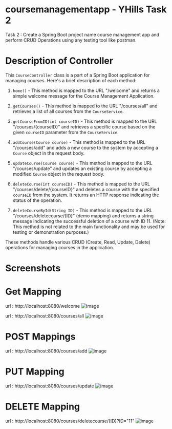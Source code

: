# coursemanagementapp - YHills Task 2
Task 2 : Create a Spring Boot project name course management app and perform CRUD Operations using any testing tool like postman.
# Description of Controller 
This `CourseController` class is a part of a Spring Boot application for managing courses. Here's a brief description of each method:

1. `home()` - This method is mapped to the URL "/welcome" and returns a simple welcome message for the Course Management Application.

2. `getCourses()` - This method is mapped to the URL "/courses/all" and retrieves a list of all courses from the `CourseService`.

3. `getCourseFromID(int courseID)` - This method is mapped to the URL "/courses/{courseID}" and retrieves a specific course based on the given `courseID` parameter from the `CourseService`.

4. `addCourse(Course course)` - This method is mapped to the URL "/courses/add" and adds a new course to the system by accepting a `Course` object in the request body.

5. `updateCourse(Course course)` - This method is mapped to the URL "/courses/update" and updates an existing course by accepting a modified `Course` object in the request body.

6. `deleteCourse(int courseID)` - This method is mapped to the URL "/courses/delete/{courseID}" and deletes a course with the specified `courseID` from the system. It returns an HTTP response indicating the status of the operation.

7. `deleteCourseById(String ID)` - This method is mapped to the URL "/courses/deletecourse/{ID}" (demo mapping) and returns a string message indicating the successful deletion of a course with ID 11. (Note: This method is not related to the main functionality and may be used for testing or demonstration purposes.)

These methods handle various CRUD (Create, Read, Update, Delete) operations for managing courses in the application.

# Screenshots 

# Get Mapping
url : http://localhost:8080/welcome
![image](https://github.com/swapniltake1/coursemanagementapp/assets/61576958/3785c908-f82c-4248-b630-0362f34e9261)


url : http://localhost:8080/courses/all
![image](https://github.com/swapniltake1/coursemanagementapp/assets/61576958/8f9ad0a6-97bc-49e0-8a6d-f732ea58adf0)


# POST Mappings
url : http://localhost:8080/courses/add
![image](https://github.com/swapniltake1/coursemanagementapp/assets/61576958/ad2e4649-4bd4-49d7-9e4f-40cacf880b19)

# PUT Mapping
url : http://localhost:8080/courses/update
![image](https://github.com/swapniltake1/coursemanagementapp/assets/61576958/48a3d628-3fe5-4620-8780-a6885c5aca32)

# DELETE Mapping
url : http://localhost:8080/courses/deletecourse/{ID}?ID="11"
![image](https://github.com/swapniltake1/coursemanagementapp/assets/61576958/2fed9bd7-8978-4c68-b06c-70784de60414)




